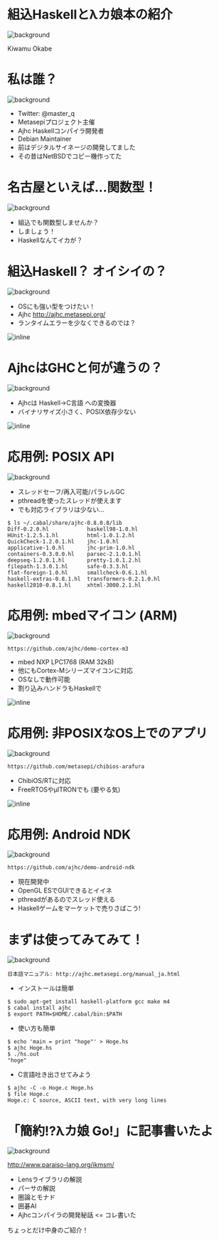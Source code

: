 # 組込Haskellとλカ娘本の紹介
![background](img/mbed_board.png)

Kiwamu Okabe

# 私は誰？
![background](img/enjoy.png)

* Twitter: @master_q
* Metasepiプロジェクト主催
* Ajhc Haskellコンパイラ開発者
* Debian Maintainer
* 前はデジタルサイネージの開発してました
* その昔はNetBSDでコピー機作ってた

# 名古屋といえば...関数型！
![background](img/garrigue.png)

* 組込でも関数型しませんか？
* しましょう！
* Haskellなんてイカが？

# 組込Haskell？ オイシイの？
![background](img/ajhc.png)

* OSにも強い型をつけたい！
* Ajhc http://ajhc.metasepi.org/
* ランタイムエラーを少なくできるのでは？

![inline](draw/2013-01-18-few_error.png)

# AjhcはGHCと何が違うの？
![background](img/wingsuit.png)

* Ajhcは Haskell→C言語 への変換器
* バイナリサイズ小さく、POSIX依存少ない

![inline](img/compiler_list.png)

# 応用例: POSIX API
![background](img/pdp11.png)

* スレッドセーフ/再入可能/パラレルGC
* pthreadを使ったスレッドが使えます
* でも対応ライブラリは少ない...

~~~
$ ls ~/.cabal/share/ajhc-0.8.0.8/lib
Diff-0.2.0.hl            haskell98-1.0.hl
HUnit-1.2.5.1.hl         html-1.0.1.2.hl
QuickCheck-1.2.0.1.hl    jhc-1.0.hl
applicative-1.0.hl       jhc-prim-1.0.hl
containers-0.3.0.0.hl    parsec-2.1.0.1.hl
deepseq-1.2.0.1.hl       pretty-1.0.1.2.hl
filepath-1.3.0.1.hl      safe-0.3.3.hl
flat-foreign-1.0.hl      smallcheck-0.6.1.hl
haskell-extras-0.8.1.hl  transformers-0.2.1.0.hl
haskell2010-0.8.1.hl     xhtml-3000.2.1.hl
~~~

# 応用例: mbedマイコン (ARM)
![background](img/mbed.png)

~~~
https://github.com/ajhc/demo-cortex-m3
~~~

* mbed NXP LPC1768 (RAM 32kB)
* 他にもCortex-Mシリーズマイコンに対応
* OSなしで動作可能
* 割り込みハンドラもHaskellで

![inline](img/cortexm.png)

# 応用例: 非POSIXなOS上でのアプリ
![background](img/sakamura.png)

~~~
https://github.com/metasepi/chibios-arafura
~~~

* ChibiOS/RTに対応
* FreeRTOSやμITRONでも (要やる気)

![inline](draw/chibi_thr.png)

# 応用例: Android NDK
![background](img/android.png)

~~~
https://github.com/ajhc/demo-android-ndk
~~~

* 現在開発中
* OpenGL ESでGUIできるとイイネ
* pthreadがあるのでスレッド使える
* Haskellゲームをマーケットで売りさばこう!

# まずは使ってみてみて！
![background](img/easy.png)

~~~
日本語マニュアル: http://ajhc.metasepi.org/manual_ja.html
~~~

* インストールは簡単

~~~
$ sudo apt-get install haskell-platform gcc make m4
$ cabal install ajhc
$ export PATH=$HOME/.cabal/bin:$PATH
~~~

* 使い方も簡単

~~~
$ echo 'main = print "hoge"' > Hoge.hs
$ ajhc Hoge.hs
$ ./hs.out
"hoge"
~~~

* C言語吐き出させてみよう

~~~
$ ajhc -C -o Hoge.c Hoge.hs
$ file Hoge.c
Hoge.c: C source, ASCII text, with very long lines
~~~

# 「簡約!?λカ娘 Go!」に記事書いたよ
![background](img/c84.png)

http://www.paraiso-lang.org/ikmsm/

* Lensライブラリの解説
* パーサの解説
* 圏論とモナド
* 囲碁AI
* Ajhcコンパイラの開発秘話 <= コレ書いた

ちょっとだけ中身のご紹介！

